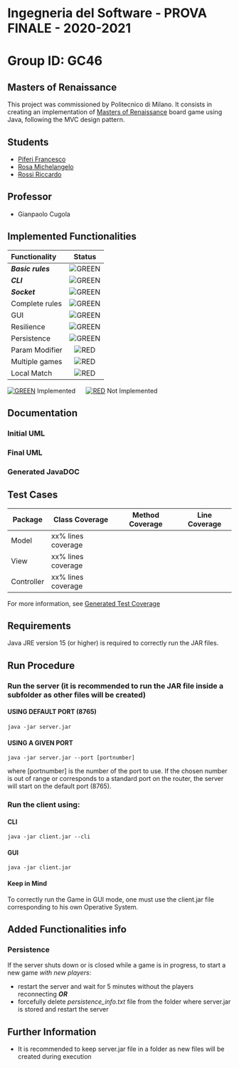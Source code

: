 # Ingegneria del Software - PROVA FINALE - 2020-2021

# Group ID: GC46

## Masters of Renaissance
This project was commissioned by Politecnico di Milano. It consists in creating an implementation of [Masters of Renaissance](https://craniointernational.com/products/masters-of-renaissance/) board game using Java, following the MVC design pattern.

## Students
- [Piferi Francesco](https://github.com/francescopiferi99)
- [Rosa Michelangelo](https://github.com/michelangelorosa)
- [Rossi Riccardo](https://github.com/redrick99)

## Professor
- Gianpaolo Cugola

## Implemented Functionalities
| Functionality | Status |
|:-----------------------|:------------------------------------:|
| ***Basic rules*** | ![GREEN](http://placehold.it/15/44bb44/44bb44) |
| ***CLI*** |![GREEN](http://placehold.it/15/44bb44/44bb44) |
| ***Socket*** |![GREEN](http://placehold.it/15/44bb44/44bb44) |
| Complete rules | ![GREEN](http://placehold.it/15/44bb44/44bb44) |
| GUI | ![GREEN](http://placehold.it/15/44bb44/44bb44) |
| Resilience | ![GREEN](http://placehold.it/15/44bb44/44bb44) |
| Persistence | ![GREEN](http://placehold.it/15/44bb44/44bb44) |
| Param Modifier | ![RED](http://placehold.it/15/f03c15/f03c15) |
| Multiple games | ![RED](http://placehold.it/15/f03c15/f03c15)|
| Local Match | ![RED](http://placehold.it/15/f03c15/f03c15)|

[![GREEN](http://placehold.it/15/44bb44/44bb44)]() Implemented &nbsp;&nbsp;&nbsp;&nbsp; [![RED](http://placehold.it/15/f03c15/f03c15)]() Not Implemented

## Documentation

### Initial UML

### Final UML

### Generated JavaDOC

## Test Cases
| Package | Class Coverage | Method Coverage | Line Coverage |
|---------------|-----------|-----------|-----------| 
| Model | xx% lines coverage | | |
| View | xx% lines coverage| | |
| Controller | xx% lines coverage | | |

For more information, see [Generated Test Coverage]()

## Requirements
Java JRE version 15 (or higher) is required to correctly run the JAR files.

## Run Procedure
### Run the server (it is recommended to run the JAR file inside a subfolder as other files will be created)
#### USING DEFAULT PORT (8765)
```
java -jar server.jar
```
#### USING A GIVEN PORT
```
java -jar server.jar --port [portnumber]
```
where \[portnumber\] is the number of the port to use. If the chosen number is out of range or corresponds to a standard port on the router, the server will start on the default port (8765).

### Run the client using:
#### CLI
```
java -jar client.jar --cli
```
#### GUI
```
java -jar client.jar
``` 
#### Keep in Mind
To correctly run the Game in GUI mode, one must use the client.jar file corresponding to his own Operative System.

## Added Functionalities info
### Persistence
If the server shuts down or is closed while a game is in progress, to start a new game *with new players*:
- restart the server and wait for 5 minutes without the players reconnecting ***OR***
- forcefully delete _persistence_info.txt_ file from the folder where server.jar is stored and restart the server

## Further Information
- It is recommended to keep server.jar file in a folder as new files will be created during execution
